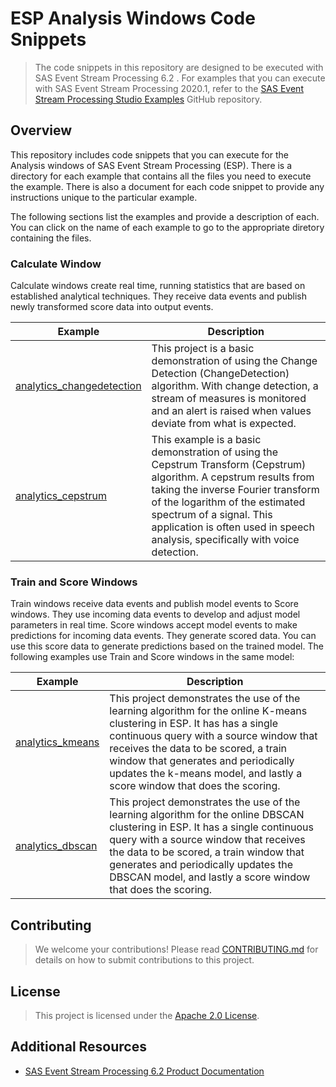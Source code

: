 # ESP Analysis Windows Code Snippets

> The code snippets in this repository are designed to be executed with SAS Event Stream Processing 6.2 . For examples that you can execute with SAS Event Stream Processing 2020.1, refer to the [SAS Event Stream Processing Studio Examples](https://github.com/sassoftware/esp-studio-examples) GitHub repository.


## Overview

This repository includes code snippets that you can execute for the Analysis windows of SAS Event Stream Processing (ESP). There is a directory for each example that contains all the files you need to execute the example. There is also a document for each code snippet to provide any instructions unique to the particular example.

The following sections list the examples and provide a description of each. You can click on the name of each example to go to the appropriate diretory containing the files.

### Calculate Window

Calculate windows create real time, running statistics that are based on established analytical techniques. They receive data events and publish newly transformed score data into output events.

| Example | Description |
| ------ | ------ |
| [analytics_changedetection](examples/calculate/analytics_changedetection) | This project is a basic demonstration of using the Change Detection	(ChangeDetection) algorithm. With change detection, a stream of measures is monitored and an alert is raised when values deviate from what is expected. |
| [analytics_cepstrum](examples/calculate/analytics_cepstrum) | This example is a basic demonstration of using the Cepstrum Transform (Cepstrum) algorithm. A cepstrum results from taking the inverse Fourier transform of the logarithm of the estimated spectrum of a signal. This application is often used in speech analysis, specifically with voice detection. |

### Train and Score Windows

Train windows receive data events and publish model events to Score windows. They use incoming data events to develop and adjust model parameters in real time. Score windows accept model events to make predictions for incoming data events. They generate scored data. You can use this score data to generate predictions based on the trained model. The following examples use Train and Score windows in the same model:

| Example | Description |
| ------ | ------ |
| [analytics_kmeans](examples/train_score/analytics_kmeans) | This project demonstrates the use of the learning algorithm for the online K-means clustering in ESP. It has has a single continuous query with a source window that receives the data to be scored, a train window that generates and periodically updates the k-means model, and lastly a score window that does the scoring. | 
| [analytics_dbscan](examples/train_score/analytics_dbscan) | This project demonstrates the use of the learning algorithm for the online DBSCAN clustering in ESP. It has a single continuous query with a source window that receives the data to be scored, a train window that generates and periodically updates the DBSCAN model, and lastly a score window that does the scoring. |


 
## Contributing

> We welcome your contributions! Please read [CONTRIBUTING.md](CONTRIBUTING.md) for details on how to submit contributions to this project. 

## License

> This project is licensed under the [Apache 2.0 License](LICENSE).

## Additional Resources

* [SAS Event Stream Processing 6.2 Product Documentation](https://go.documentation.sas.com/?cdcId=espcdc&cdcVersion=6.2&docsetId=espov&docsetTarget=home.htm&locale=en)
